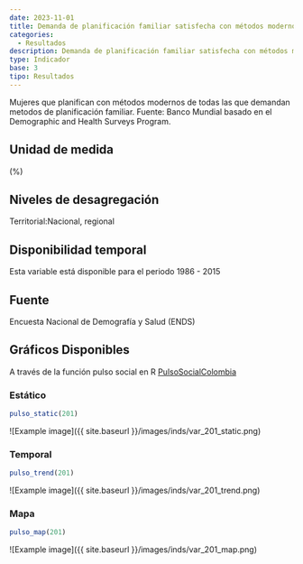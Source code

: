 ```yaml
---
date: 2023-11-01
title: Demanda de planificación familiar satisfecha con métodos modernos (nacional)
categories:
  - Resultados
description: Demanda de planificación familiar satisfecha con métodos modernos
type: Indicador
base: 3
tipo: Resultados
--- 
```


Mujeres que planifican con métodos modernos de todas las que demandan metodos de planificación familiar.
Fuente: Banco Mundial basado en el Demographic and Health Surveys Program.

## Unidad de medida
(%)

## Niveles de desagregación
Territorial:Nacional, regional

## Disponibilidad temporal
Esta variable está disponible para el periodo 1986 - 2015

## Fuente
Encuesta Nacional de Demografía y Salud (ENDS)

## Gráficos Disponibles

A través de la función pulso social en R [PulsoSocialColombia](https://github.com/pulsosocialcolombia/PulsoSocialColombia)

### Estático

``` R
pulso_static(201)
```

![Example image]({{ site.baseurl }}/images/inds/var_201_static.png)

### Temporal

``` R
pulso_trend(201)
```

![Example image]({{ site.baseurl }}/images/inds/var_201_trend.png)

### Mapa

``` R
pulso_map(201)
```

![Example image]({{ site.baseurl }}/images/inds/var_201_map.png)